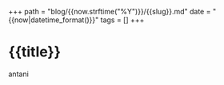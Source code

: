 +++
path = "blog/{{now.strftime("%Y")}}/{{slug}}.md"
date = "{{now|datetime_format()}}"
tags = []
+++
# {{title}}

antani
